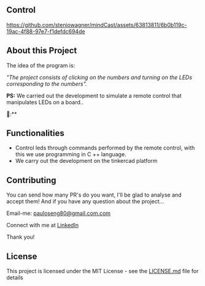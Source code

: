## Control

https://github.com/steniowagner/mindCast/assets/63813811/6b0b119c-19ac-4f88-97e7-f1defdc694de

## About this Project

The idea of ​​the program is:

_"The project consists of clicking on the numbers and turning on the LEDs corresponding to the numbers"._

**PS:** We carried out the development to simulate a remote control that manipulates LEDs on a board..

🤩:**


## Functionalities

- Control leds through commands performed by the remote control, with this we use programming in C ++ language.
- We carry out the development on the tinkercad platform


## Contributing

You can send how many PR's do you want, I'll be glad to analyse and accept them! And if you have any question about the project...

Email-me: pauloseng80@gmail.com.com

Connect with me at [LinkedIn](https://www.linkedin.com/in/pauloroch/)

Thank you!

## License

This project is licensed under the MIT License - see the [LICENSE.md](https://github.com/paul0rocha/mindCast/blob/master/LICENSE) file for details

